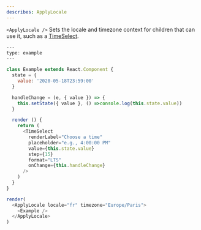 ```yaml
---
describes: ApplyLocale
---
```


`<ApplyLocale />` Sets the locale and timezone context for children that can
use it, such as a [TimeSelect](#TimeSelect).

```js
---
type: example
---

class Example extends React.Component {
  state = {
    value: '2020-05-18T23:59:00'
  }

  handleChange = (e, { value }) => {
    this.setState({ value }, () =>console.log(this.state.value))
  }

  render () {
    return (
      <TimeSelect
        renderLabel="Choose a time"
        placeholder="e.g., 4:00:00 PM"
        value={this.state.value}
        step={15}
        format="LTS"
        onChange={this.handleChange}
      />
    )
  }
}

render(
  <ApplyLocale locale="fr" timezone="Europe/Paris">
    <Example />
  </ApplyLocale>
)
```
